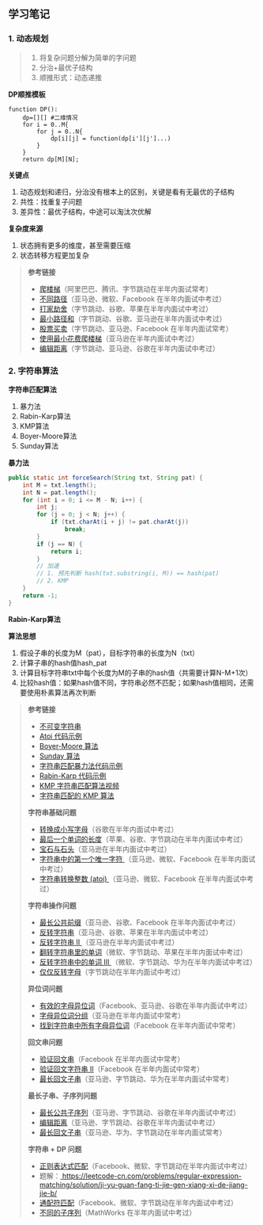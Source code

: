 ## 学习笔记

### 1. 动态规划

> 1. 将复杂问题分解为简单的字问题
> 2. 分治+最优子结构
> 3. 顺推形式：动态递推

**DP顺推模板**

```
function DP():
	dp=[][] #二维情况
	for i = 0..M{
		for j = 0..N{
			dp[i][j] = function(dp[i'][j']...)
		}
	}
	return dp[M][N];
```

**关键点**

1. 动态规划和递归，分治没有根本上的区别，关键是看有无最优的子结构
2. 共性：找重复子问题
3. 差异性：最优子结构，中途可以淘汰次优解

**复杂度来源**

1. 状态拥有更多的维度，甚至需要压缩
2. 状态转移方程更加复杂



> **参考链接**
>
> - [爬楼梯](https://leetcode-cn.com/problems/climbing-stairs/)（阿里巴巴、腾讯、字节跳动在半年内面试常考）
> - [不同路径](https://leetcode-cn.com/problems/unique-paths/)（亚马逊、微软、Facebook 在半年内面试中考过）
> - [打家劫舍](https://leetcode-cn.com/problems/house-robber/)（字节跳动、谷歌、苹果在半年内面试中考过）
> - [最小路径和](https://leetcode-cn.com/problems/minimum-path-sum/)（字节跳动、谷歌、亚马逊在半年内面试中考过）
> - [股票买卖](https://leetcode-cn.com/problems/best-time-to-buy-and-sell-stock/)（字节跳动、亚马逊、Facebook 在半年内面试常考）
> - [使用最小花费爬楼梯](https://leetcode-cn.com/problems/min-cost-climbing-stairs/)（亚马逊在半年内面试中考过）
> - [编辑距离](https://leetcode-cn.com/problems/edit-distance/)（字节跳动、亚马逊、谷歌在半年内面试中考过）
>

### 2. 字符串算法

**字符串匹配算法**

1. 暴力法
2. Rabin-Karp算法
3. KMP算法
4. Boyer-Moore算法
5. Sunday算法

**暴力法**

```java
public static int forceSearch(String txt, String pat) {
    int M = txt.length();
    int N = pat.length();
    for (int i = 0; i <= M - N; i++) {
        int j;
        for (j = 0; j < N; j++) {
            if (txt.charAt(i + j) != pat.charAt(j))
                break;
        }
        if (j == N) {
            return i;
        }
        // 加速
        // 1. 预先判断 hash(txt.substring(i, M)) == hash(pat)
        // 2. KMP 
    }
    return -1;
}
```

**Rabin-Karp算法**

**算法思想**

1. 假设子串的长度为M（pat），目标字符串的长度为N（txt）
2. 计算子串的hash值hash_pat
3. 计算目标字符串txt中每个长度为M的子串的hash值（共需要计算N-M+1次）
4. 比较hash值：如果hash值不同，字符串必然不匹配；如果hash值相同，还需要使用朴素算法再次判断



> **参考链接**
>
> - [不可变字符串](https://lemire.me/blog/2017/07/07/are-your-strings-immutable/)
> - [ Atoi 代码示例](https://shimo.im/docs/5kykuLmt7a4DdjSP)
> - [ Boyer-Moore 算法](https://www.ruanyifeng.com/blog/2013/05/boyer-moore_string_search_algorithm.html)
> - [ Sunday 算法](https://blog.csdn.net/u012505432/article/details/52210975)
> - [字符串匹配暴力法代码示例](https://shimo.im/docs/8G0aJqNL86wWrPUE)
> - [ Rabin-Karp 代码示例](https://shimo.im/docs/1wnsM7eaZ6Ab9j9M)
> - [ KMP 字符串匹配算法视频](https://www.bilibili.com/video/av11866460?from=search&seid=17425875345653862171)
> - [字符串匹配的 KMP 算法](http://www.ruanyifeng.com/blog/2013/05/Knuth–Morris–Pratt_algorithm.html)
>
> **字符串基础问题**
>
> - [转换成小写字母](https://leetcode-cn.com/problems/to-lower-case/)（谷歌在半年内面试中考过）
> - [最后一个单词的长度](https://leetcode-cn.com/problems/length-of-last-word/)（苹果、谷歌、字节跳动在半年内面试中考过）
> - [宝石与石头](https://leetcode-cn.com/problems/jewels-and-stones/)（亚马逊在半年内面试中考过）
> - [字符串中的第一个唯一字符
>    ](https://leetcode-cn.com/problems/first-unique-character-in-a-string/)（亚马逊、微软、Facebook 在半年内面试中考过）
> - [字符串转换整数 (atoi) ](https://leetcode-cn.com/problems/string-to-integer-atoi/)（亚马逊、微软、Facebook 在半年内面试中考过）
>
> **字符串操作问题**
>
> - [最长公共前缀](https://leetcode-cn.com/problems/longest-common-prefix/description/)（亚马逊、谷歌、Facebook 在半年内面试中考过）
> - [反转字符串](https://leetcode-cn.com/problems/reverse-string)（亚马逊、谷歌、苹果在半年内面试中考过）
> - [反转字符串 II ](https://leetcode-cn.com/problems/reverse-string-ii/)（亚马逊在半年内面试中考过）
> - [翻转字符串里的单词](https://leetcode-cn.com/problems/reverse-words-in-a-string/)（微软、字节跳动、苹果在半年内面试中考过）
> - [反转字符串中的单词 III ](https://leetcode-cn.com/problems/reverse-words-in-a-string-iii/)（微软、字节跳动、华为在半年内面试中考过）
> - [仅仅反转字母](https://leetcode-cn.com/problems/reverse-only-letters/)（字节跳动在半年内面试中考过）
>
> **异位词问题**
>
> - [有效的字母异位词](https://leetcode-cn.com/problems/valid-anagram/)（Facebook、亚马逊、谷歌在半年内面试中考过）
> - [字母异位词分组](https://leetcode-cn.com/problems/group-anagrams/)（亚马逊在半年内面试中常考）
> - [找到字符串中所有字母异位词](https://leetcode-cn.com/problems/find-all-anagrams-in-a-string/)（Facebook 在半年内面试中常考）
>
> **回文串问题**
>
> - [验证回文串](https://leetcode-cn.com/problems/valid-palindrome/)（Facebook 在半年内面试中常考）
> - [验证回文字符串 Ⅱ](https://leetcode-cn.com/problems/valid-palindrome-ii/)（Facebook 在半年内面试中常考）
> - [最长回文子串](https://leetcode-cn.com/problems/longest-palindromic-substring/)（亚马逊、字节跳动、华为在半年内面试中常考）
>
> **最长子串、子序列问题**
>
> - [最长公共子序列](https://leetcode-cn.com/problems/longest-common-subsequence/)（亚马逊、字节跳动、谷歌在半年内面试中考过）
> - [编辑距离](https://leetcode-cn.com/problems/edit-distance/)（亚马逊、字节跳动、谷歌在半年内面试中考过）
> - [最长回文子串](https://leetcode-cn.com/problems/longest-palindromic-substring/)（亚马逊、华为、字节跳动在半年内面试常考）
>
> **字符串 + DP 问题**
>
> - [正则表达式匹配](https://leetcode-cn.com/problems/regular-expression-matching/)（Facebook、微软、字节跳动在半年内面试中考过）
> - 题解：[ https://leetcode-cn.com/problems/regular-expression-matching/solution/ji-yu-guan-fang-ti-jie-gen-xiang-xi-de-jiang-jie-b/ ](https://leetcode-cn.com/problems/regular-expression-matching/solution/ji-yu-guan-fang-ti-jie-gen-xiang-xi-de-jiang-jie-b/)
> - [通配符匹配](https://leetcode-cn.com/problems/wildcard-matching/)（Facebook、微软、字节跳动在半年内面试中考过）
> - [不同的子序列](https://leetcode-cn.com/problems/distinct-subsequences/)（MathWorks 在半年内面试中考过）




















